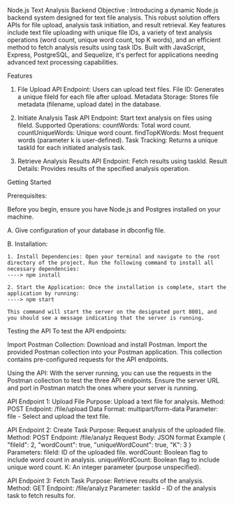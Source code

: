 Node.js Text Analysis Backend
Objective : 
Introducing a dynamic Node.js backend system designed for text file analysis. This robust solution offers APIs for file upload, analysis task initiation, and result retrieval. Key features include text file uploading with unique file IDs, a variety of text analysis operations (word count, unique word count, top K words), and an efficient method to fetch analysis results using task IDs. Built with JavaScript, Express, PostgreSQL, and Sequelize, it's perfect for applications needing advanced text processing capabilities.

Features
1. File Upload
API Endpoint: Users can upload text files.
File ID: Generates a unique fileId for each file after upload.
Metadata Storage: Stores file metadata (filename, upload date) in the database.

2. Initiate Analysis Task
API Endpoint: Start text analysis on files using fileId.
Supported Operations:
countWords: Total word count.
countUniqueWords: Unique word count.
findTopKWords: Most frequent words (parameter k is user-defined).
Task Tracking: Returns a unique taskId for each initiated analysis task.

3. Retrieve Analysis Results
API Endpoint: Fetch results using taskId.
Result Details: Provides results of the specified analysis operation.

Getting Started

Prerequisites:

Before you begin, ensure you have Node.js and Postgres installed on your machine. 

A. Give configuration of your database in dbconfig file.

B. Installation:

    1. Install Dependencies: Open your terminal and navigate to the root directory of the project. Run the following command to install all necessary dependencies:
    ----> npm install

    2. Start the Application: Once the installation is complete, start the application by running:
    ----> npm start

    This command will start the server on the designated port 8001, and you should see a message indicating that the server is running.


Testing the API
To test the API endpoints:

Import Postman Collection: Download and install Postman. Import the provided Postman collection into your Postman application. This collection contains pre-configured requests for the API endpoints.

Using the API: With the server running, you can use the requests in the Postman collection to test the three API endpoints. Ensure the server URL and port in Postman match the ones where your server is running.

API Endpoint 1: Upload File
Purpose: Upload a text file for analysis.
Method: POST
Endpoint: /file/upload
Data Format: multipart/form-data
Parameter: file - Select and upload the text file.

API Endpoint 2: Create Task
Purpose: Request analysis of the uploaded file.
Method: POST
Endpoint: /file/analyz
Request Body: JSON format
Example
{
    "fileId": 2,
    "wordCount": true,
    "uniqueWordCount": true,
    "K": 3
}
Parameters:
fileId: ID of the uploaded file.
wordCount: Boolean flag to include word count in analysis.
uniqueWordCount: Boolean flag to include unique word count.
K: An integer parameter (purpose unspecified).

API Endpoint 3: Fetch Task
Purpose: Retrieve results of the analysis.
Method: GET
Endpoint: /file/analyz
Parameter: taskId - ID of the analysis task to fetch results for.
